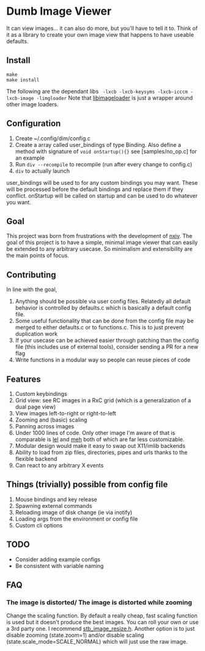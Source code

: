# Dumb Image Viewer
It can view images... it can also do more, but you'll have to tell it to. Think of it as a library to create your own image view that happens to have useable defaults.

## Install
```
make
make install
```

The following are the dependant libs
` -lxcb -lxcb-keysyms -lxcb-icccm -lxcb-image -limgloader`
Note that [libimageloader](https://github.com/TAAPArthur/libimageloader) is just a wrapper around other image loaders.

## Configuration
1. Create ~/.config/dim/config.c
2. Create a array called user_bindings of type Binding. Also define a method with signature of `void onStartup(){}` see [samples/no_op.c] for an example
3. Run `div --recompile` to recompile (run after every change to config.c)
4. `div` to actually launch

user_bindings will be used to for any custom bindings you may want. These will be processed before the default bindings and replace them if they conflict.
onStartup will be called on startup and can be used to do whatever you want.

## Goal
This project was born from frustrations with the development of [nxiv](https://github.com/nxiv/nxiv). The goal of this project is to have a simple, minimal image viewer that can easily be extended to any arbitrary usecase. So minimalism and extensibility are the main points of focus.

## Contributing
In line with the goal,
1. Anything should be possible via user config files. Relatedly all default behavior is controlled by defaults.c which is basically a default config file.
2. Some useful functionality that can be done from the config file may be merged to either defaults.c or to functions.c. This is to just prevent duplication work
3. If your usecase can be achieved easier through patching than the config file (this includes use of external tools), consider sending a PR for a new flag
4. Write functions in a modular way so people can reuse pieces of code

## Features
1. Custom keybindings
2. Grid view: see RC images in a RxC grid (which is a generalization of a dual page view)
3. View images left-to-right or right-to-left
4. Zooming and (basic) scaling
5. Panning across images
6. Under 1000 lines of code. Only other image I'm aware of that is comparable is [lel](https://git.codemadness.org/lel/files.html) and [meh](https://github.com/jhawthorn/meh) both of which are far less customizable.
7. Modular design would make it easy to swap out X11/imlib backends
8. Ability to load from zip files, directories, pipes and urls thanks to the flexible backend
9. Can react to any arbitrary X events

## Things (trivially) possible from config file
1. Mouse bindings and key release
2. Spawning external commands
3. Reloading image of disk change (ie via inotify)
4. Loading args from the environment or config file
5. Custom cli options

## TODO
* Consider adding example configs
* Be consistent with variable naming

## FAQ
### The image is distorted/ The image is distorted while zooming
Change the scaling function. By default a really cheap, fast scaling function is used but it doesn't produce the best images. You can roll your own or use a 3rd party one. I recommend [stb_image_resize.h](https://github.com/nothings/stb/blob/master/stb_image_resize.h). Another option is to just disable zooming (state.zoom=1) and/or disable scaling (state.scale_mode=SCALE_NORMAL) which will just use the raw image.
